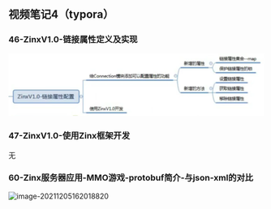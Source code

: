 ## 视频笔记4（typora）

### 46-ZinxV1.0-链接属性定义及实现

<img src="assets/image-20211204111638900.png" alt="image-20211204111638900" style="zoom:50%;" />

### 47-ZinxV1.0-使用Zinx框架开发

无

### 60-Zinx服务器应用-MMO游戏-protobuf简介-与json-xml的对比

![image-20211205162018820](C:\Users\feng\AppData\Roaming\Typora\typora-user-images\image-20211205162018820.png)

